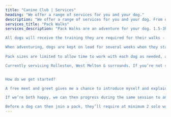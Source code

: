 ```yaml
---
title: "Canine Club | Services"
heading: "We offer a range of services for you and your dog."
description: "We offer a range of services for you and your dog. From dog walking to dog training, we have you covered."
services_title: "Pack Walks"
services_description: "Pack Walks are an adventure for your dog. 1.5-3hours walks in a range of environments. Through rivers, bush, forest trails and city walks, we’ll do it all. We’re all about teaching dogs confidence in new environments and how to handle themselves in high stimulation settings. 

All dogs will receive the training they are required for their walks - a mixture of obedience and leash training. Basic commands such as follow, sit, down, stay, and recall. They are taught to be calm and respectful while on walks, both on and off-lead. 

When adventuring, dogs are kept on lead for several weeks when they start out while they learn the ropes from myself and the other dogs, or if ears switch off. This helps set (or reset) expectations, establish a relationship with the dog, and minimises risk of the dog taking off. 
 
Pack sizes are limited to allow time to work with each dog as needed, and dogs are added in order of best fit and suitability. New dogs are introduced slowly to give them time to find their place - much like first days at a new school. Some take longer than others, and some are better suited moved to a different group, and that's OK. Ultimately it's about what suits both the dog and the pack. 

Currently servicing Rolleston, West Melton & surrounds. If you’re not sure if your area is covered, get in touch! 


How do we get started? 

A free meet and greet gives me a chance to introduce myself and explain what pack walks are all about. During this time I’ll also be able to find out more about your dog and what makes them tick, and suss out if they’ll be a good fit. 

If we’re both happy, we can then progress during the same session to an offsite assessment. This assessment gives me a chance to introduce your dog to the car, work your dog at a local park or quiet area, see what they do/don’t already know and introduce some leash work. 

Before a dog can then join a pack, they’ll require at minimum 2 solo walks with me and my lead dog. The solo walk will be approx 45 minutes and $50. This gives me a chance to really establish a relationship with your dog, show them what I require from them and for them to be able to get a taste of pack walk life before introducing them into a pack."
---
```

